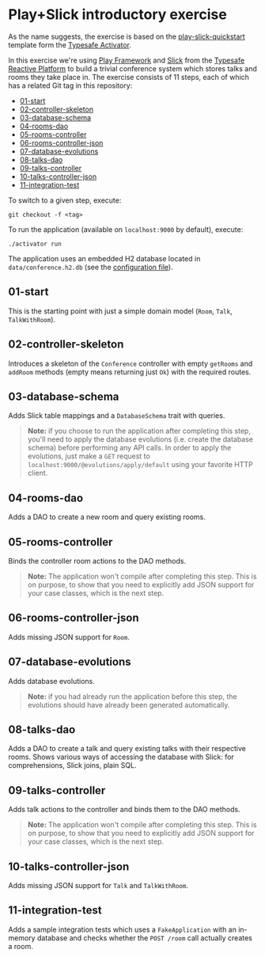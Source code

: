 # Play+Slick introductory exercise

As the name suggests, the exercise is based on the [play-slick-quickstart](http://typesafe.com/activator/template/play-slick-quickstart) template form the [Typesafe Activator](https://www.typesafe.com/get-started).

In this exercise we're using [Play Framework](https://www.playframework.com/) and [Slick](http://slick.typesafe.com/) from the [Typesafe Reactive Platform](http://typesafe.com/products/typesafe-reactive-platform) to build a trivial conference system which stores talks and rooms they take place in. The exercise consists of 11 steps, each of which has a related Git tag in this repository:

- [01-start](#01-start)
- [02-controller-skeleton](#02-controller-skeleton)
- [03-database-schema](#03-database-schema)
- [04-rooms-dao](#04-rooms-dao)
- [05-rooms-controller](#05-rooms-controller)
- [06-rooms-controller-json](#06-rooms-controller-json)
- [07-database-evolutions](#07-database-evolutions)
- [08-talks-dao](#08-talks-dao)
- [09-talks-controller](#09-talks-controller)
- [10-talks-controller-json](#10-talks-controller-json)
- [11-integration-test](#11-integration-test)

To switch to a given step, execute:

```
git checkout -f <tag>
```

To run the application (available on `localhost:9000` by default), execute:

```
./activator run
```

The application uses an embedded H2 database located in `data/conference.h2.db` (see the [configuration file](conf/application.conf)).

## 01-start

This is the starting point with just a simple domain model (`Room`, `Talk`, `TalkWithRoom`).

## 02-controller-skeleton

Introduces a skeleton of the `Conference` controller with empty `getRooms` and `addRoom` methods (empty means returning just `Ok`) with the required routes.

## 03-database-schema

Adds Slick table mappings and a `DatabaseSchema` trait with queries.

> **Note:** if you choose to run the application after completing this step, you'll need to apply the database evolutions (i.e. create the database schema) before performing any API calls. In order to apply the evolutions, just make a `GET` request to `localhost:9000/@evolutions/apply/default` using your favorite HTTP client.

## 04-rooms-dao

Adds a DAO to create a new room and query existing rooms.

## 05-rooms-controller

Binds the controller room actions to the DAO methods.

> **Note:** The application won't compile after completing this step. This is on purpose, to show that you need to explicitly add JSON support for your case classes, which is the next step.

## 06-rooms-controller-json

Adds missing JSON support for `Room`.

## 07-database-evolutions

Adds database evolutions.

> **Note:** if you had already run the application before this step, the evolutions should have already been generated automatically.

## 08-talks-dao

Adds a DAO to create a talk and query existing talks with their respective rooms. Shows various ways of accessing the database with Slick: for comprehensions, Slick joins, plain SQL.

## 09-talks-controller

Adds talk actions to the controller and binds them to the DAO methods.

> **Note:** The application won't compile after completing this step. This is on purpose, to show that you need to explicitly add JSON support for your case classes, which is the next step.

## 10-talks-controller-json

Adds missing JSON support for `Talk` and `TalkWithRoom`.

## 11-integration-test

Adds a sample integration tests which uses a `FakeApplication` with an in-memory database and checks whether the `POST /room` call actually creates a room.
